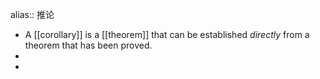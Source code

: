 alias:: 推论

- A [[corollary]] is a [[theorem]] that can be established *directly* from a theorem that has been proved.
-
-